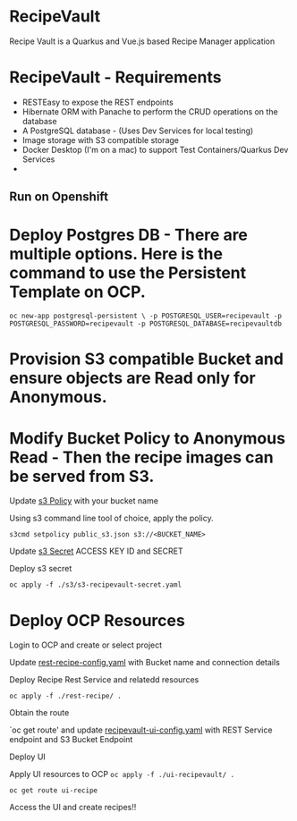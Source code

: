 # RecipeVault

Recipe Vault is a Quarkus and Vue.js based Recipe Manager application

# RecipeVault - Requirements

 - RESTEasy to expose the REST endpoints
 - Hibernate ORM with Panache to perform the CRUD operations on the database
 - A PostgreSQL database - (Uses Dev Services for local testing)
 - Image storage with S3 compatible storage 
 - Docker Desktop (I'm on a mac) to support Test Containers/Quarkus Dev Services
 -


## Run on Openshift

# Deploy Postgres DB - There are multiple options. Here is the command to use the Persistent Template on OCP.

`oc new-app postgresql-persistent \
-p POSTGRESQL_USER=recipevault -p POSTGRESQL_PASSWORD=recipevault -p POSTGRESQL_DATABASE=recipevaultdb`

# Provision S3 compatible Bucket and ensure objects are Read only for Anonymous. 

# Modify Bucket Policy to Anonymous Read - Then the recipe images can be served from S3.

Update [s3 Policy](./s3/public_s3.json) with your bucket name

Using s3 command line tool of choice, apply the policy.

`s3cmd setpolicy public_s3.json s3://<BUCKET_NAME>`

Update [s3 Secret](./s3/s3-recipevault-secret.yaml) ACCESS KEY ID and SECRET

Deploy s3 secret

`oc apply -f ./s3/s3-recipevault-secret.yaml`

# Deploy OCP Resources

Login to OCP and create or select project

Update [rest-recipe-config.yaml](./rest-recipe/rest-recipe-config.yaml) with Bucket name and connection details

Deploy Recipe Rest Service and relatedd resources

`oc apply -f ./rest-recipe/ . `

Obtain the route 

`oc get route' and update [recipevault-ui-config.yaml](./ui-recipevault/recipevault-ui-config.yaml) with REST Service endpoint and S3 Bucket Endpoint

Deploy UI 

Apply UI resources to OCP
`oc apply -f ./ui-recipevault/ .`

`oc get route ui-recipe`

Access the UI and create recipes!!


